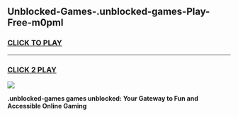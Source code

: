 
## Unblocked-Games-.unblocked-games-Play-Free-m0pml
<h3>
<a href="https://premium76.site?title=.unblocked-games&ref=18A1">CLICK TO PLAY</a></h3>
<hr>

<h3>
<a href="https://premium76.site?title=.unblocked-games&ref=18A1">CLICK 2 PLAY</a>
  
</h3>

<a href="https://premium76.site?title=.unblocked-games&ref=18A1"><img src="https://clearcache.store/games.png"></a>


**.unblocked-games games unblocked: Your Gateway to Fun and Accessible Online Gaming**
